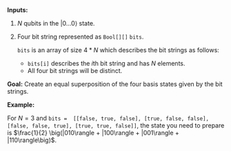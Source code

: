 **Inputs:**

1. $N$ qubits in the $|0 \dots 0\rangle$ state.
2. Four bit string represented as `Bool[][]` `bits`.

    `bits` is an array of size $4 * N$ which describes the bit strings as follows:
    - `bits[i]` describes the *i*th bit string and has $N$ elements.
    - All four bit strings will be distinct.

**Goal:** Create an equal superposition of the four basis states given by the bit strings.

**Example:**

For $N = 3$ and `bits =  [[false, true, false], [true, false, false], [false, false, true], [true, true, false]]`, the state you need to prepare is $\frac{1}{2} \big(|010\rangle + |100\rangle + |001\rangle + |110\rangle\big)$.
